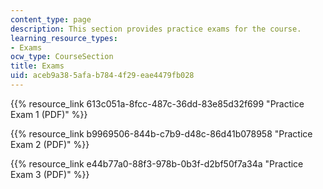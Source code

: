 ```yaml
---
content_type: page
description: This section provides practice exams for the course.
learning_resource_types:
- Exams
ocw_type: CourseSection
title: Exams
uid: aceb9a38-5afa-b784-4f29-eae4479fb028
---
```


{{% resource_link 613c051a-8fcc-487c-36dd-83e85d32f699 "Practice Exam 1 (PDF)" %}}

{{% resource_link b9969506-844b-c7b9-d48c-86d41b078958 "Practice Exam 2 (PDF)" %}}

{{% resource_link e44b77a0-88f3-978b-0b3f-d2bf50f7a34a "Practice Exam 3 (PDF)" %}}
